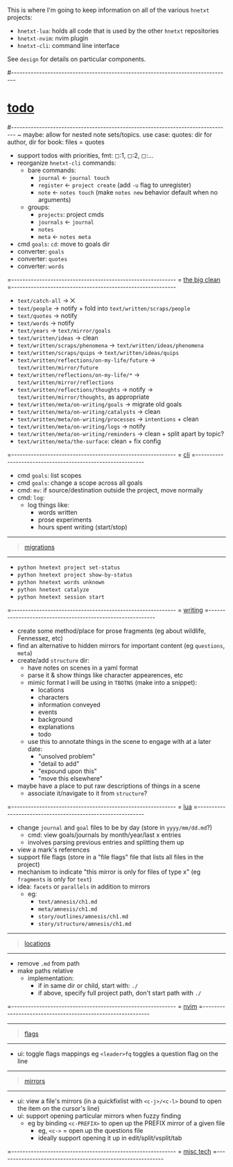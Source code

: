 This is where I'm going to keep information on all of the various `hnetxt` projects:
- `hnetxt-lua`: holds all code that is used by the other `hnetxt` repositories
- `hnetxt-nvim`: nvim plugin
- `hnetxt-cli`: command line interface

See `design` for details on particular components.

#-------------------------------------------------------------------------------
# [todo]()
#-------------------------------------------------------------------------------
~ maybe: allow for nested note sets/topics. use case: quotes: dir for author, dir for book: files = quotes
- support todos with priorities, fmt: ◻:1, ◻:2, ◻:...
- reorganize `hnetxt-cli` commands:
  - bare commands:
    - `journal` ← `journal touch`
    - `register` ← `project create` (add `-u` flag to unregister)
    - `note` ← `notes touch` (make `notes new` behavior default when no arguments)
  - groups:
    - `projects`: project cmds
    - `journals` ← `journal`
    - `notes`
    - `meta` ← `notes meta`
- cmd `goals`: `cd`: move to goals dir
- converter: `goals`
- converter: `quotes`
- converter: `words`

=-----------------------------------------------------------
= [the big clean]()
=-----------------------------------------------------------
- `text/catch-all` → ⨉
- `text/people` → notify + fold into `text/written/scraps/people`
- `text/quotes` → notify
- `text/words` → notify
- `text/years` → `text/mirror/goals`
- `text/written/ideas` → clean
- `text/written/scraps/phenomena` → `text/written/ideas/phenomena`
- `text/written/scraps/quips` → `text/written/ideas/quips`
- `text/written/reflections/on-my-life/future` → `text/written/mirror/future`
- `text/written/reflections/on-my-life/*` → `text/written/mirror/reflections`
- `text/written/reflections/thoughts` → notify → `text/written/mirror/thoughts`, as appropriate
- `text/written/meta/on-writing/goals` → migrate old goals
- `text/written/meta/on-writing/catalysts` → clean
- `text/written/meta/on-writing/processes` → `intentions` + clean
- `text/written/meta/on-writing/logs` → notify
- `text/written/meta/on-writing/reminders` → clean + split apart by topic?
- `text/written/meta/the-surface`: clean + fix config

=-----------------------------------------------------------
= [cli]()
=-----------------------------------------------------------
- cmd `goals`: list scopes
- cmd `goals`: change a scope across all goals
- cmd: `mv`: if source/destination outside the project, move normally
- cmd: `log`:
  - log things like:
    - words written
    - prose experiments
    - hours spent writing (start/stop)

----------------------------------------
> [migrations]()
----------------------------------------
- `python hnetext project set-status`
- `python hnetext project show-by-status`
- `python hnetext words unknown`
- `python hnetext catalyze`
- `python hnetext session start`

=-----------------------------------------------------------
= [writing]()
=-----------------------------------------------------------
- create some method/place for prose fragments (eg about wildlife, Fennessez, etc)
- find an alternative to hidden mirrors for important content (eg `questions`, `meta`)
- create/add `structure` dir:
  - have notes on scenes in a yaml format
  - parse it & show things like character appearences, etc
  - mimic format I will be using in `TBOTNS` (make into a snippet):
    - locations
    - characters
    - information conveyed
    - events
    - background
    - explanations
    - todo
  - use this to annotate things in the scene to engage with at a later date:
    - "unsolved problem"
    - "detail to add"
    - "expound upon this"
    - "move this elsewhere"
- maybe have a place to put raw descriptions of things in a scene
  - associate it/navigate to it from `structure`?

=-----------------------------------------------------------
= [lua]()
=-----------------------------------------------------------
- change `journal` and `goal` files to be by day (store in `yyyy/mm/dd.md`?)
  - cmd: view goals/journals by month/year/last x entries
  - involves parsing previous entries and splitting them up
- view a mark's references
- support file flags (store in a "file flags" file that lists all files in the project)
- mechanism to indicate "this mirror is only for files of type x" (eg `fragments` is only for `text`)
- idea: `facets` or `parallels` in addition to mirrors
  - eg:
    - `text/amnesis/ch1.md`
    - `meta/amnesis/ch1.md`
    - `story/outlines/amnesis/ch1.md`
    - `story/structure/amnesis/ch1.md`

----------------------------------------
> [locations]()
----------------------------------------
- remove `.md` from path
- make paths relative
  - implementation:
    - if in same dir or child, start with: `./`
    - if above, specify full project path, don't start path with `./`

=-----------------------------------------------------------
= [nvim]()
=-----------------------------------------------------------

----------------------------------------
> [flags]()
----------------------------------------
- ui: toggle flags mappings eg `<leader>fq` toggles a question flag on the line

----------------------------------------
> [mirrors]()
----------------------------------------
- ui: view a file's mirrors (in a quickfixlist with `<c-j>/<c-l>` bound to open the item on the cursor's line)
- ui: support opening particular mirrors when fuzzy finding
  - eg by binding `<c-PREFIX>` to open up the PREFIX mirror of a given file
    - eg, `<c->` = open up the questions file
    - ideally support opening it up in edit/split/vsplit/tab

=-----------------------------------------------------------
= [misc tech]()
=-----------------------------------------------------------
